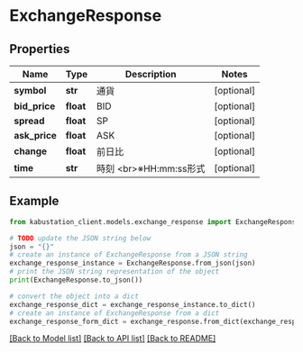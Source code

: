 # ExchangeResponse


## Properties

Name | Type | Description | Notes
------------ | ------------- | ------------- | -------------
**symbol** | **str** | 通貨 | [optional] 
**bid_price** | **float** | BID | [optional] 
**spread** | **float** | SP | [optional] 
**ask_price** | **float** | ASK | [optional] 
**change** | **float** | 前日比 | [optional] 
**time** | **str** | 時刻 &lt;br&gt;※HH:mm:ss形式 | [optional] 

## Example

```python
from kabustation_client.models.exchange_response import ExchangeResponse

# TODO update the JSON string below
json = "{}"
# create an instance of ExchangeResponse from a JSON string
exchange_response_instance = ExchangeResponse.from_json(json)
# print the JSON string representation of the object
print(ExchangeResponse.to_json())

# convert the object into a dict
exchange_response_dict = exchange_response_instance.to_dict()
# create an instance of ExchangeResponse from a dict
exchange_response_form_dict = exchange_response.from_dict(exchange_response_dict)
```
[[Back to Model list]](../README.md#documentation-for-models) [[Back to API list]](../README.md#documentation-for-api-endpoints) [[Back to README]](../README.md)


